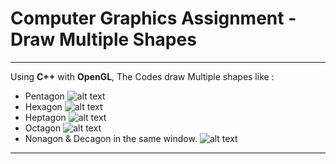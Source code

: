 # Computer Graphics Assignment - Draw Multiple Shapes
-------------
Using **C++** with **OpenGL**, The Codes draw Multiple shapes like :
- Pentagon
![alt text](https://i.imgur.com/869HuZA.jpg "Pentagon")
- Hexagon
![alt text](https://i.imgur.com/7KtS1Y3.jpg "Hexagon")
- Heptagon
![alt text](https://i.imgur.com/1T0iu00.jpg "Heptagon")
- Octagon
![alt text](https://i.imgur.com/wjMgJHT.jpg "Octagon")
- Nonagon & Decagon in the same window.
![alt text](https://i.imgur.com/SxBik5D.jpg "Nonagon & Decagon")
-------------
